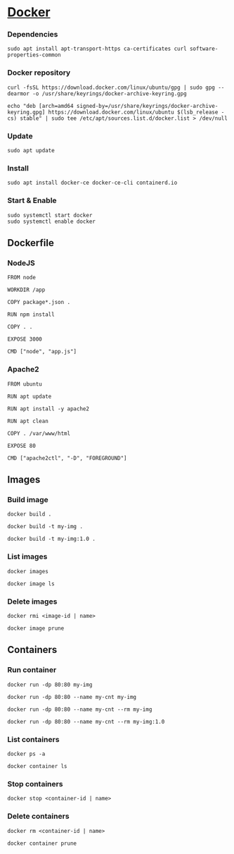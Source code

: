 # [Docker](https://www.docker.com/)

### Dependencies

```shell
sudo apt install apt-transport-https ca-certificates curl software-properties-common
```

### Docker repository

```shell
curl -fsSL https://download.docker.com/linux/ubuntu/gpg | sudo gpg --dearmor -o /usr/share/keyrings/docker-archive-keyring.gpg
```

```shell
echo "deb [arch=amd64 signed-by=/usr/share/keyrings/docker-archive-keyring.gpg] https://download.docker.com/linux/ubuntu $(lsb_release -cs) stable" | sudo tee /etc/apt/sources.list.d/docker.list > /dev/null
```

### Update

```shell
sudo apt update
```

### Install

```shell
sudo apt install docker-ce docker-ce-cli containerd.io
```

### Start & Enable

```shell
sudo systemctl start docker
sudo systemctl enable docker
```

## Dockerfile

### NodeJS

```shell
FROM node

WORKDIR /app

COPY package*.json .

RUN npm install

COPY . .

EXPOSE 3000

CMD ["node", "app.js"]
```

### Apache2

```shell
FROM ubuntu

RUN apt update

RUN apt install -y apache2

RUN apt clean

COPY . /var/www/html

EXPOSE 80

CMD ["apache2ctl", "-D", "FOREGROUND"]
```

## Images

### Build image

```shell
docker build .
```

```shell
docker build -t my-img .
```

```shell
docker build -t my-img:1.0 .
```

### List images

```shell
docker images
```

```shell
docker image ls
```

### Delete images

```shell
docker rmi <image-id | name>
```

```shell
docker image prune
```

## Containers

### Run container

```shell
docker run -dp 80:80 my-img
```

```shell
docker run -dp 80:80 --name my-cnt my-img
```

```shell
docker run -dp 80:80 --name my-cnt --rm my-img
```

```shell
docker run -dp 80:80 --name my-cnt --rm my-img:1.0
```

### List containers

```shell
docker ps -a
```

```shell
docker container ls
```

### Stop containers

```shell
docker stop <container-id | name>
```

### Delete containers

```shell
docker rm <container-id | name>
```

```shell
docker container prune
```